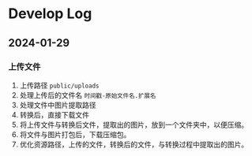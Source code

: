 # Develop Log

## 2024-01-29

### 上传文件

1. 上传路径 `public/uploads` 
2. 处理上传后的文件名 `时间戳-原始文件名.扩展名`
3. 处理文件中图片提取路径
4. 转换后，直接下载文件
5. 将上传文件与转换后文件，提取出的图片，放到一个文件夹中，以便压缩。
6. 将文件与图片打包后，下载压缩包。
7. 优化资源路径，上传的文件，转换后的文件，与转换过程中提取出的图片。
